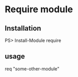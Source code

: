 # Require module

## Installation

  PS> Install-Module require

## usage

  req "some-other-module"

